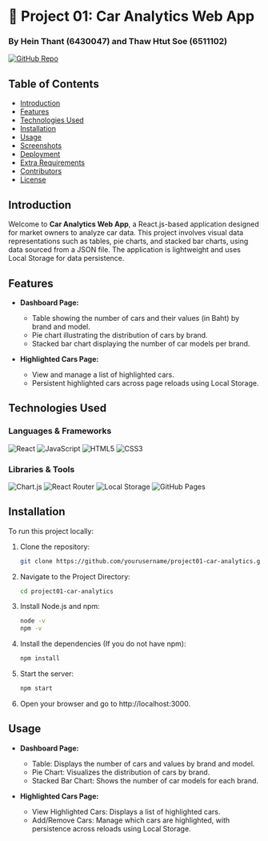 # 🚗 Project 01: Car Analytics Web App

### By Hein Thant (6430047) and Thaw Htut Soe (6511102)

[![GitHub Repo](https://img.shields.io/badge/GitHub-Repository-blue.svg)](https://github.com/heian2704/Project-01/tree/main/car-analytics)

## Table of Contents

- [Introduction](#introduction)
- [Features](#features)
- [Technologies Used](#technologies-used)
- [Installation](#installation)
- [Usage](#usage)
- [Screenshots](#screenshots)
- [Deployment](#deployment)
- [Extra Requirements](#extra-requirements)
- [Contributors](#contributors)
- [License](#license)

## Introduction

Welcome to **Car Analytics Web App**, a React.js-based application designed for market owners to analyze car data. This project involves visual data representations such as tables, pie charts, and stacked bar charts, using data sourced from a JSON file. The application is lightweight and uses Local Storage for data persistence.

## Features

- **Dashboard Page:**
  - Table showing the number of cars and their values (in Baht) by brand and model.
  - Pie chart illustrating the distribution of cars by brand.
  - Stacked bar chart displaying the number of car models per brand.

- **Highlighted Cars Page:**
  - View and manage a list of highlighted cars.
  - Persistent highlighted cars across page reloads using Local Storage.

## Technologies Used

### Languages & Frameworks

![React](https://img.shields.io/badge/React-20232A?style=for-the-badge&logo=react&logoColor=61DAFB)
![JavaScript](https://img.shields.io/badge/JavaScript-323330?style=for-the-badge&logo=javascript&logoColor=F7DF1E)
![HTML5](https://img.shields.io/badge/HTML5-E34F26?style=for-the-badge&logo=html5&logoColor=white)
![CSS3](https://img.shields.io/badge/CSS3-1572B6?style=for-the-badge&logo=css3&logoColor=white)

### Libraries & Tools

![Chart.js](https://img.shields.io/badge/Chart.js-FF6384?style=for-the-badge&logo=chartdotjs&logoColor=white)
![React Router](https://img.shields.io/badge/React_Router-CA4245?style=for-the-badge&logo=react-router&logoColor=white)
![Local Storage](https://img.shields.io/badge/Local_Storage-5A29E4?style=for-the-badge&logo=localstorage&logoColor=white)
![GitHub Pages](https://img.shields.io/badge/GitHub_Pages-327FC7?style=for-the-badge&logo=githubpages&logoColor=white)

## Installation

To run this project locally:

1. Clone the repository:
   ```bash
   git clone https://github.com/yourusername/project01-car-analytics.git

2. Navigate to the Project Directory:
   ```bash
   cd project01-car-analytics

3. Install Node.js and npm:
   ```bash
   node -v
   npm -v 

4. Install the dependencies (If you do not have npm):
   ```bash
   npm install
   
5. Start the server:
   ```bash
   npm start
   
6. Open your browser and go to http://localhost:3000.

## Usage

- **Dashboard Page:**
  - Table: Displays the number of cars and values by brand and model.
  - Pie Chart: Visualizes the distribution of cars by brand.
  - Stacked Bar Chart: Shows the number of car models for each brand.
  
- **Highlighted Cars Page:**
  - View Highlighted Cars: Displays a list of highlighted cars.
  - Add/Remove Cars: Manage which cars are highlighted, with persistence across reloads using Local Storage.


   
